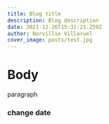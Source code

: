 ```yaml
---
title: Blog title
description: Blog description
date: 2021-12-26T15:31:21.259Z
author: Norvillie Villaruel
cover_image: posts/test.jpg
---
```

# Body 

paragraph

### change date